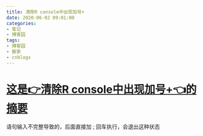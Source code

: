 ```yaml
---
title: 清除R console中出现加号+
date: 2020-06-02 09:01:00
categories:
- 笔记
- 博客园
tags:
- 博客园
- 搬家
- cnblogs
---
```

# [这是👉清除R console中出现加号+👈的摘要](../../../../2020/06/02/cnblog_13032283/)
<!--more-->
语句输入不完整导致的，后面直接加 ; 回车执行，会退出这种状态


